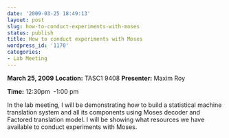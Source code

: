 ```yaml
---
date: '2009-03-25 18:49:13'
layout: post
slug: how-to-conduct-experiments-with-moses
status: publish
title: How to conduct experiments with Moses
wordpress_id: '1170'
categories:
- Lab Meeting
---
```




**March 25, 2009**
**Location:** TASC1 9408
**Presenter:** Maxim Roy

**Time:** 12:30pm  -1:00 pm


In the lab meeting, I will be demonstrating how to build a statistical machine translation system and all its components using Moses decoder and Factored translation model. I will be showing what resources we have available to conduct experiments with Moses.
